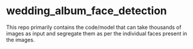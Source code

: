 # wedding_album_face_detection
This repo primarily contains the code/model that can take thousands of images as input and segregate them as per the individual faces present in the images.
